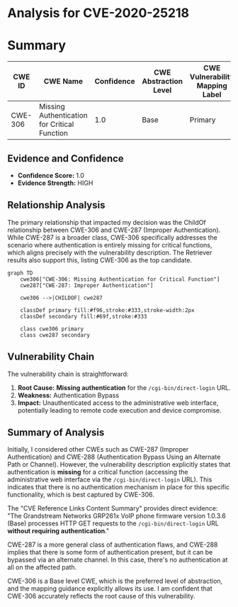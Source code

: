 # Analysis for CVE-2020-25218

# Summary
| CWE ID | CWE Name | Confidence | CWE Abstraction Level | CWE Vulnerability Mapping Label | CWE-Vulnerability Mapping Notes |
|---|---|---|---|---|---|
| CWE-306 | Missing Authentication for Critical Function | 1.0 | Base | Primary | Allowed |

## Evidence and Confidence

*   **Confidence Score:** 1.0
*   **Evidence Strength:** HIGH

## Relationship Analysis
The primary relationship that impacted my decision was the ChildOf relationship between CWE-306 and CWE-287 (Improper Authentication). While CWE-287 is a broader class, CWE-306 specifically addresses the scenario where authentication is entirely missing for critical functions, which aligns precisely with the vulnerability description. The Retriever results also support this, listing CWE-306 as the top candidate.

```mermaid
graph TD
    cwe306["CWE-306: Missing Authentication for Critical Function"]
    cwe287["CWE-287: Improper Authentication"]
    
    cwe306 -->|CHILDOF| cwe287
    
    classDef primary fill:#f96,stroke:#333,stroke-width:2px
    classDef secondary fill:#69f,stroke:#333
    
    class cwe306 primary
    class cwe287 secondary
```

## Vulnerability Chain
The vulnerability chain is straightforward:

1.  **Root Cause:** **Missing authentication** for the `/cgi-bin/direct-login` URL.
2.  **Weakness:** Authentication Bypass
3.  **Impact:** Unauthenticated access to the administrative web interface, potentially leading to remote code execution and device compromise.

## Summary of Analysis
Initially, I considered other CWEs such as CWE-287 (Improper Authentication) and CWE-288 (Authentication Bypass Using an Alternate Path or Channel). However, the vulnerability description explicitly states that authentication is **missing** for a critical function (accessing the administrative web interface via the `/cgi-bin/direct-login` URL). This indicates that there is no authentication mechanism in place for this specific functionality, which is best captured by CWE-306.

The "CVE Reference Links Content Summary" provides direct evidence: "The Grandstream Networks GRP261x VoIP phone firmware version 1.0.3.6 (Base) processes HTTP GET requests to the `/cgi-bin/direct-login` URL **without requiring authentication**."

CWE-287 is a more general class of authentication flaws, and CWE-288 implies that there is some form of authentication present, but it can be bypassed via an alternate channel. In this case, there's no authentication at all on the affected path.

CWE-306 is a Base level CWE, which is the preferred level of abstraction, and the mapping guidance explicitly allows its use. I am confident that CWE-306 accurately reflects the root cause of this vulnerability.